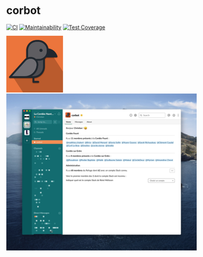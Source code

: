 # corbot

[![CI](https://github.com/cblavier/corbot/workflows/Ruby/badge.svg)](https://github.com/cblavier/corbot/actions)
[![Maintainability](https://api.codeclimate.com/v1/badges/984876aa21ec1c24a673/maintainability)](https://codeclimate.com/github/cblavier/corbot/maintainability)
[![Test Coverage](https://api.codeclimate.com/v1/badges/984876aa21ec1c24a673/test_coverage)](https://codeclimate.com/github/cblavier/corbot/test_coverage)

<img src="https://github.com/cblavier/corbot/raw/master/public/corbot-square.png"  width=150/>
<img src="https://github.com/cblavier/corbot/raw/master/public/screenshot-home.jpg"/>